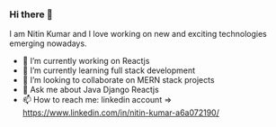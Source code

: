 ### Hi there 👋

I am Nitin Kumar and   I love working on new and exciting technologies emerging nowadays. 

- 🔭 I’m currently working on Reactjs
- 🌱 I’m currently learning full stack development
- 👯 I’m looking to collaborate on MERN stack projects
- 💬 Ask me about  Java Django Reactjs
- 📫 How to reach me: linkedin account => https://www.linkedin.com/in/nitin-kumar-a6a072190/

